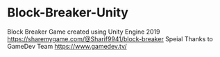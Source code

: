 # Block-Breaker-Unity
Block Breaker Game created using Unity Engine 2019
https://sharemygame.com/@Sharif9941/block-breaker
Speial Thanks to
  GameDev Team
    https://www.gamedev.tv/
  
